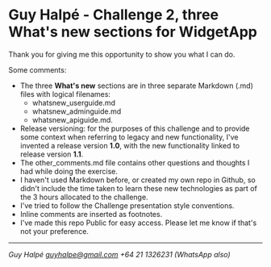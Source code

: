 # Guy Halpé - Challenge 2, three What's new sections for WidgetApp
Thank you for giving me this opportunity to show you what I can do.

Some comments:
- The three **What's new** sections are in three separate Markdown (.md) files with logical filenames:
  - whatsnew_userguide.md
  - whatsnew_adminguide.md
  - whatsnew_apiguide.md.
- Release versioning: for the purposes of this challenge and to provide some context when referring to legacy and new functionality, I've invented a release version **1.0**, with the new functionality linked to release version **1.1**.
- The other_comments.md file contains other questions and thoughts I had while doing the exercise.
- I haven't used Markdown before, or created my own repo in Github, so didn't include the time taken to learn these new technologies as part of the 3 hours allocated to the challenge.
- I've tried to follow the Challenge presentation style conventions.
- Inline comments are inserted as footnotes.
- I've made this repo Public for easy access. Please let me know if that's not your preference.
---
*Guy Halpé
guyhalpe@gmail.com
+64 21 1326231 (WhatsApp also)*
